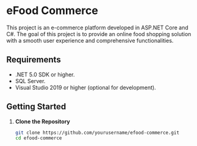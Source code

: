 # eFood Commerce

This project is an e-commerce platform developed in ASP.NET Core and C#. The goal of this project is to provide an online food shopping solution with a smooth user experience and comprehensive functionalities.

## Requirements

- .NET 5.0 SDK or higher.
- SQL Server.
- Visual Studio 2019 or higher (optional for development).

## Getting Started

1. **Clone the Repository**

   ```bash
   git clone https://github.com/yourusername/efood-commerce.git
   cd efood-commerce
